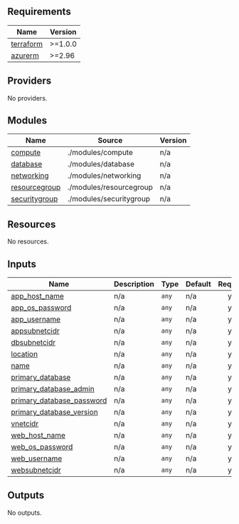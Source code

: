 <!-- BEGIN_TF_DOCS -->
## Requirements

| Name | Version |
|------|---------|
| <a name="requirement_terraform"></a> [terraform](#requirement\_terraform) | >=1.0.0 |
| <a name="requirement_azurerm"></a> [azurerm](#requirement\_azurerm) | >=2.96 |

## Providers

No providers.

## Modules

| Name | Source | Version |
|------|--------|---------|
| <a name="module_compute"></a> [compute](#module\_compute) | ./modules/compute | n/a |
| <a name="module_database"></a> [database](#module\_database) | ./modules/database | n/a |
| <a name="module_networking"></a> [networking](#module\_networking) | ./modules/networking | n/a |
| <a name="module_resourcegroup"></a> [resourcegroup](#module\_resourcegroup) | ./modules/resourcegroup | n/a |
| <a name="module_securitygroup"></a> [securitygroup](#module\_securitygroup) | ./modules/securitygroup | n/a |

## Resources

No resources.

## Inputs

| Name | Description | Type | Default | Required |
|------|-------------|------|---------|:--------:|
| <a name="input_app_host_name"></a> [app\_host\_name](#input\_app\_host\_name) | n/a | `any` | n/a | yes |
| <a name="input_app_os_password"></a> [app\_os\_password](#input\_app\_os\_password) | n/a | `any` | n/a | yes |
| <a name="input_app_username"></a> [app\_username](#input\_app\_username) | n/a | `any` | n/a | yes |
| <a name="input_appsubnetcidr"></a> [appsubnetcidr](#input\_appsubnetcidr) | n/a | `any` | n/a | yes |
| <a name="input_dbsubnetcidr"></a> [dbsubnetcidr](#input\_dbsubnetcidr) | n/a | `any` | n/a | yes |
| <a name="input_location"></a> [location](#input\_location) | n/a | `any` | n/a | yes |
| <a name="input_name"></a> [name](#input\_name) | n/a | `any` | n/a | yes |
| <a name="input_primary_database"></a> [primary\_database](#input\_primary\_database) | n/a | `any` | n/a | yes |
| <a name="input_primary_database_admin"></a> [primary\_database\_admin](#input\_primary\_database\_admin) | n/a | `any` | n/a | yes |
| <a name="input_primary_database_password"></a> [primary\_database\_password](#input\_primary\_database\_password) | n/a | `any` | n/a | yes |
| <a name="input_primary_database_version"></a> [primary\_database\_version](#input\_primary\_database\_version) | n/a | `any` | n/a | yes |
| <a name="input_vnetcidr"></a> [vnetcidr](#input\_vnetcidr) | n/a | `any` | n/a | yes |
| <a name="input_web_host_name"></a> [web\_host\_name](#input\_web\_host\_name) | n/a | `any` | n/a | yes |
| <a name="input_web_os_password"></a> [web\_os\_password](#input\_web\_os\_password) | n/a | `any` | n/a | yes |
| <a name="input_web_username"></a> [web\_username](#input\_web\_username) | n/a | `any` | n/a | yes |
| <a name="input_websubnetcidr"></a> [websubnetcidr](#input\_websubnetcidr) | n/a | `any` | n/a | yes |

## Outputs

No outputs.
<!-- END_TF_DOCS -->